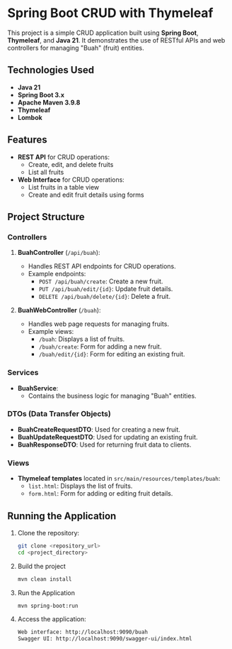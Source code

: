 # Spring Boot CRUD with Thymeleaf

This project is a simple CRUD application built using **Spring Boot**, **Thymeleaf**, and **Java 21**. It demonstrates the use of RESTful APIs and web controllers for managing "Buah" (fruit) entities.

## Technologies Used

- **Java 21**
- **Spring Boot 3.x**
- **Apache Maven 3.9.8**
- **Thymeleaf**
- **Lombok**

## Features

- **REST API** for CRUD operations:
    - Create, edit, and delete fruits
    - List all fruits
- **Web Interface** for CRUD operations:
    - List fruits in a table view
    - Create and edit fruit details using forms

## Project Structure

### Controllers

1. **BuahController** (`/api/buah`):
    - Handles REST API endpoints for CRUD operations.
    - Example endpoints:
        - `POST /api/buah/create`: Create a new fruit.
        - `PUT /api/buah/edit/{id}`: Update fruit details.
        - `DELETE /api/buah/delete/{id}`: Delete a fruit.

2. **BuahWebController** (`/buah`):
    - Handles web page requests for managing fruits.
    - Example views:
        - `/buah`: Displays a list of fruits.
        - `/buah/create`: Form for adding a new fruit.
        - `/buah/edit/{id}`: Form for editing an existing fruit.

### Services

- **BuahService**:
    - Contains the business logic for managing "Buah" entities.

### DTOs (Data Transfer Objects)

- **BuahCreateRequestDTO**: Used for creating a new fruit.
- **BuahUpdateRequestDTO**: Used for updating an existing fruit.
- **BuahResponseDTO**: Used for returning fruit data to clients.

### Views

- **Thymeleaf templates** located in `src/main/resources/templates/buah`:
    - `list.html`: Displays the list of fruits.
    - `form.html`: Form for adding or editing fruit details.

## Running the Application

1. Clone the repository:
   ```bash
   git clone <repository_url>
   cd <project_directory>
2. Build the project
    ```bash
    mvn clean install
    ```
3. Run the Application
    ```bash
    mvn spring-boot:run
    ```
4. Access the application:
    ```bash
    Web interface: http://localhost:9090/buah
    Swagger UI: http://localhost:9090/swagger-ui/index.html
    ```